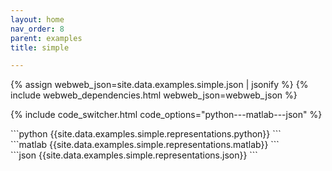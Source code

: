 ```yaml
---
layout: home
nav_order: 8
parent: examples
title: simple

---
```


<div id='webweb-example-visualization' style='width: 100%'></div>
{% assign webweb_json=site.data.examples.simple.json | jsonify %}
{% include webweb_dependencies.html webweb_json=webweb_json %}

{% include code_switcher.html code_options="python---matlab---json" %}
<div id='python-code-block' class='select-code-block select-code-block-visible'></div>
```python
{{site.data.examples.simple.representations.python}}
```
<div id='matlab-code-block' class='select-code-block'></div>
```matlab
{{site.data.examples.simple.representations.matlab}}
```
<div id='json-code-block' class='select-code-block'></div>
```json
{{site.data.examples.simple.representations.json}}
```
